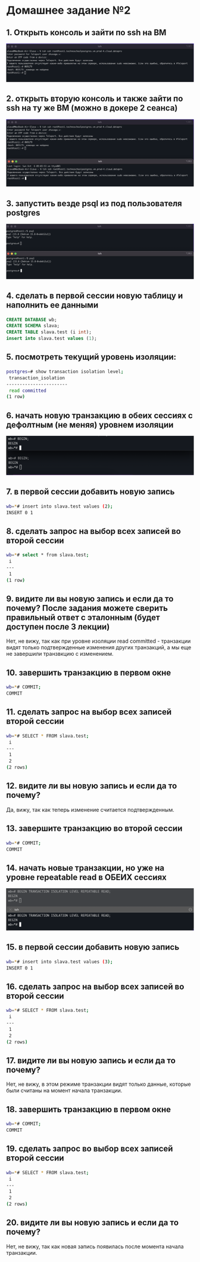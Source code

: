 # Домашнее задание №2

## 1. Открыть консоль и зайти по ssh на ВМ
![alt text](<img/CleanShot 2024-10-06 at 09.07.24@2x.png>)
## 2. открыть вторую консоль и также зайти по ssh на ту же ВМ (можно в докере 2 сеанса)
![alt text](<img/CleanShot 2024-10-06 at 09.07.37@2x.png>)
## 3. запустить везде psql из под пользователя postgres
![alt text](<img/CleanShot 2024-10-06 at 09.10.35@2x.png>)
## 4. сделать в первой сессии новую таблицу и наполнить ее данными
```sql
CREATE DATABASE wb;
CREATE SCHEMA slava;
CREATE TABLE slava.test (i int);
insert into slava.test values (1);
```
## 5. посмотреть текущий уровень изоляции:
```bash
postgres=# show transaction isolation level;
 transaction_isolation
-----------------------
 read committed
(1 row)
```
## 6. начать новую транзакцию в обеих сессиях с дефолтным (не меняя) уровнем изоляции
![alt text](<img/CleanShot 2024-10-06 at 09.34.27@2x.png>)
## 7. в первой сессии добавить новую запись
```bash
wb=*# insert into slava.test values (2);
INSERT 0 1
```
## 8. сделать запрос на выбор всех записей во второй сессии
```bash
wb=*# select * from slava.test;
 i
---
 1
(1 row)
```
## 9. видите ли вы новую запись и если да то почему? После задания можете сверить правильный ответ с эталонным (будет доступен после 3 лекции)
Нет, не вижу, так как при уровне изоляции read committed - транзакции видят только подтвержденные изменения других транзакций, а мы еще не завершили транзвкцию с изменением.
## 10. завершить транзакцию в первом окне
```bash
wb=*# COMMIT;
COMMIT
```
## 11. сделать запрос на выбор всех записей второй сессии
```bash
wb=*# SELECT * FROM slava.test;
 i
---
 1
 2
(2 rows)
```
## 12. видите ли вы новую запись и если да то почему?
Да, вижу, так как теперь изменение считается подтвержденным.
## 13. завершите транзакцию во второй сессии
```bash
wb=*# COMMIT;
COMMIT
```
## 14. начать новые транзакции, но уже на уровне repeatable read в ОБЕИХ сессиях
![alt text](<img/CleanShot 2024-10-06 at 09.52.03@2x.png>)
## 15. в первой сессии добавить новую запись
```bash
wb=*# insert into slava.test values (3);
INSERT 0 1
```
## 16. сделать запрос на выбор всех записей во второй сессии
```bash
wb=*# SELECT * FROM slava.test;
 i
---
 1
 2
(2 rows)
```
## 17. видите ли вы новую запись и если да то почему?
Нет, не вижу, в этом режиме транзакции видят только данные, которые были считаны на момент начала транзакции.
## 18. завершить транзакцию в первом окне
```bash
wb=*# COMMIT;
COMMIT
```
## 19. сделать запрос во выбор всех записей второй сессии
```bash
wb=*# SELECT * FROM slava.test;
 i
---
 1
 2
(2 rows)
```
## 20. видите ли вы новую запись и если да то почему?

Нет, не вижу, так как новая запись появилась после момента начала транзакции.